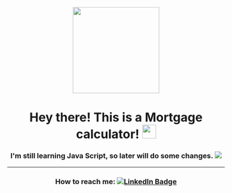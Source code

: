 <div align="center">
  <img src="https://media.giphy.com/media/ktOGNeRkbV6FyeBHq4/giphy.gif" width="200" height="200"/>
</div>

<h1 align="center"> Hey there! This is a Mortgage calculator! <img src="https://github.com/blackcater/blackcater/raw/main/images/Hi.gif" height="32"/> </h1>
<h3 align="center">I'm still learning Java Script, so later will do some changes. <img src="https://icons8.com/icon/43626/happy"> </h3>
<hr>
<div id="badges" align="center">
  <h3>How to reach me: <a href="https://www.linkedin.com/in/qainna/">
    <img src="https://img.shields.io/badge/LinkedIn-blue?style=for-the-badge&logo=linkedin&logoColor=white" alt="LinkedIn Badge"/></a>
  </h3>
</div>


